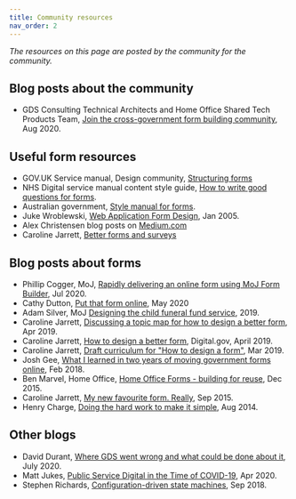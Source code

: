 ```yaml
---
title: Community resources
nav_order: 2
---
```


<!-- # x-gov form community resources -->
*The resources on this page are posted by the community for the community.*

## Blog posts about the community

- GDS Consulting Technical Architects and Home Office Shared Tech Products Team, [Join the cross-government form building community](https://technology.blog.gov.uk/2020/08/12/join-the-cross-government-form-building-community/), Aug 2020.


## Useful form resources
- GOV.UK Service manual, Design community, [Structuring forms](https://www.gov.uk/service-manual/design/form-structure)
- NHS Digital service manual content style guide, [How to write good questions for forms](https://service-manual.nhs.uk/content/how-to-write-good-questions-for-forms).  
- Australian government,  [Style manual for forms](https://www.stylemanual.gov.au/format-writing-and-structure/content-formats/forms).
- Juke Wroblewski, [Web Application Form Design](https://www.lukew.com/ff/entry.asp?1502), Jan 2005.
- Alex Christensen blog posts on [Medium.com](https://alx-christensen.medium.com/)
- Caroline Jarrett, [Better forms and surveys](https://www.effortmark.co.uk/category/forms/)

## Blog posts about forms
- Phillip Cogger, MoJ, [Rapidly delivering an online form using MoJ Form Builder](https://www.wired-gov.net/wg/news.nsf/articles/Rapidly+delivering+an+online+form+using+MoJ+Form+Builder+23072020151515?open), Jul 2020.
- Cathy Dutton, [Put that form online](https://cathydutton.co.uk/posts/put-that-form-online/), May 2020
- Adam Silver, MoJ [Designing the child funeral fund service](https://adamsilver.io/case-studies/designing-the-child-funeral-fund-service/), 2019.
- Caroline Jarrett, [Discussing a topic map for how to design a better form](https://www.effortmark.co.uk/discussing-a-topic-map-for-how-to-design-better-a-form/), Apr 2019.
- Caroline Jarrett, [How to design a better form](https://digital.gov/event/2019/04/09/caroline-jarrett-on-how-design-a-better-form/), Digital.gov, April 2019.
- Caroline Jarrett, [Draft curriculum for "How to design a form"](https://www.effortmark.co.uk/draft-curriculum-for-how-to-design-a-form/), Mar 2019.
- Josh Gee, [What I learned in two years of moving government forms online](https://medium.com/@jgee/what-i-learned-in-two-years-of-moving-government-forms-online-1edc4c2aa089), Feb 2018.
- Ben Marvel, Home Office, [Home Office Forms - building for reuse](https://hodigital.blog.gov.uk/2015/12/22/forms-building-for-reuse/), Dec 2015.
- Caroline Jarrett, [My new favourite form. Really](https://gds.blog.gov.uk/2015/09/22/my-new-favourite-form-really/), Sep 2015.
- Henry Charge, [Doing the hard work to make it simple](https://designnotes.blog.gov.uk/2014/08/07/doing-the-hard-work-to-make-it-simple/), Aug 2014.

## Other blogs
- David Durant, [Where GDS went wrong and what could be done about it](https://medium.com/@cholten99_61869/where-gds-went-wrong-and-what-could-be-done-about-it-7ca6383c387c), July 2020.
- Matt Jukes, [Public Service Digital in the Time of COVID-19](https://notbinary.co.uk/public-service-digital-in-the-time-of-covid-19/), Apr 2020.
- Stephen Richards, [Configuration-driven state machines](https://medium.com/just-tech/configuration-driven-state-machines-db26b85d1a67), Sep 2018.
